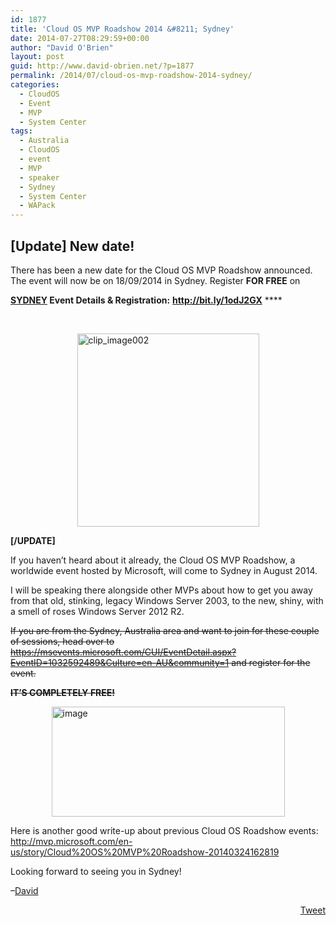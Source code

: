 ```yaml
---
id: 1877
title: 'Cloud OS MVP Roadshow 2014 &#8211; Sydney'
date: 2014-07-27T08:29:59+00:00
author: "David O'Brien"
layout: post
guid: http://www.david-obrien.net/?p=1877
permalink: /2014/07/cloud-os-mvp-roadshow-2014-sydney/
categories:
  - CloudOS
  - Event
  - MVP
  - System Center
tags:
  - Australia
  - CloudOS
  - event
  - MVP
  - speaker
  - Sydney
  - System Center
  - WAPack
---
```

## [Update] New date!

There has been a new date for the Cloud OS MVP Roadshow announced. The event will now be on 18/09/2014 in Sydney. Register **FOR FREE** on 

**<u>SYDNEY</u> Event Details & Registration:** <a href="http://bit.ly/1odJ2GX" onclick="_gaq.push(['_trackEvent', 'outbound-article', 'http://bit.ly/1odJ2GX', 'http://bit.ly/1odJ2GX']);" ><b>http://bit.ly/1odJ2GX</b></a> ****

&nbsp;

<a href="http://www.david-obrien.net/wp-content/uploads/2014/09/clip_image002.jpg" onclick="_gaq.push(['_trackEvent', 'outbound-article', 'http://www.david-obrien.net/wp-content/uploads/2014/09/clip_image002.jpg', '']);" name="_MailEndCompose" class="broken_link"><img title="clip_image002" style="border-top: 0px; border-right: 0px; background-image: none; border-bottom: 0px; float: none; padding-top: 0px; padding-left: 0px; margin-left: auto; border-left: 0px; display: block; padding-right: 0px; margin-right: auto" border="0" alt="clip_image002" src="http://www.david-obrien.net/wp-content/uploads/2014/09/clip_image002_thumb.jpg" width="291" height="309" /></a>

**[/UPDATE]**

If you haven&#8217;t heard about it already, the Cloud OS MVP Roadshow, a worldwide event hosted by Microsoft, will come to Sydney in August 2014.

I will be speaking there alongside other MVPs about how to get you away from that old, stinking, legacy Windows Server 2003, to the new, shiny, with a smell of roses Windows Server 2012 R2.

<strike>If you are from the Sydney, Australia area and want to join for these couple of sessions, head over to </strike><a href="https://msevents.microsoft.com/CUI/EventDetail.aspx?EventID=1032592489&Culture=en-AU&community=1" onclick="_gaq.push(['_trackEvent', 'outbound-article', 'https://msevents.microsoft.com/CUI/EventDetail.aspx?EventID=1032592489&Culture=en-AU&community=1', 'https://msevents.microsoft.com/CUI/EventDetail.aspx?EventID=1032592489&Culture=en-AU&community=1']);" title="https://msevents.microsoft.com/CUI/EventDetail.aspx?EventID=1032592489&Culture=en-AU&community=1"><strike>https://msevents.microsoft.com/CUI/EventDetail.aspx?EventID=1032592489&Culture=en-AU&community=1</strike></a><strike> and register for the event.</strike>

**<strike>IT&#8217;S COMPLETELY FREE!</strike>**

<strike></strike><a href="http://www.david-obrien.net/wp-content/uploads/2014/07/image.png" onclick="_gaq.push(['_trackEvent', 'outbound-article', 'http://www.david-obrien.net/wp-content/uploads/2014/07/image.png', '']);" class="broken_link"><strike><img title="image" style="border-left-width: 0px; border-right-width: 0px; background-image: none; border-bottom-width: 0px; float: none; padding-top: 0px; padding-left: 0px; margin-left: auto; display: block; padding-right: 0px; border-top-width: 0px; margin-right: auto" border="0" alt="image" src="http://www.david-obrien.net/wp-content/uploads/2014/07/image_thumb.png" width="373" height="176" /></strike></a>

Here is another good write-up about previous Cloud OS Roadshow events: <a href="http://mvp.microsoft.com/en-us/story/Cloud%20OS%20MVP%20Roadshow-20140324162819" onclick="_gaq.push(['_trackEvent', 'outbound-article', 'http://mvp.microsoft.com/en-us/story/Cloud%20OS%20MVP%20Roadshow-20140324162819', 'http://mvp.microsoft.com/en-us/story/Cloud%20OS%20MVP%20Roadshow-20140324162819']);" title="http://mvp.microsoft.com/en-us/story/Cloud%20OS%20MVP%20Roadshow-20140324162819">http://mvp.microsoft.com/en-us/story/Cloud%20OS%20MVP%20Roadshow-20140324162819</a>

Looking forward to seeing you in Sydney!

&#8211;<a href="www.twitter.com/david_obrien" target="_blank" class="broken_link">David</a>

<div style="float: right; margin-left: 10px;">
  <a href="https://twitter.com/share" onclick="_gaq.push(['_trackEvent', 'outbound-article', 'https://twitter.com/share', 'Tweet']);" class="twitter-share-button" data-hashtags="Australia,CloudOS,event,MVP,speaker,Sydney,System+Center,WAPack" data-count="vertical" data-url="http://www.david-obrien.net/2014/07/cloud-os-mvp-roadshow-2014-sydney/">Tweet</a>
</div>
